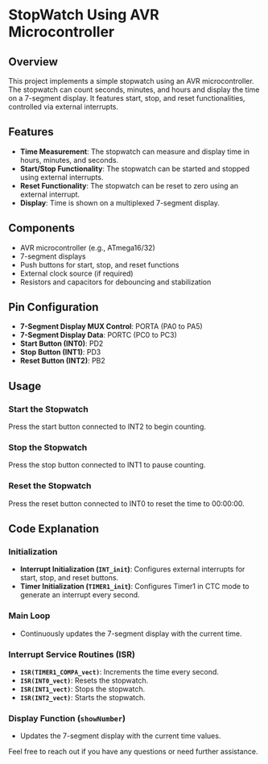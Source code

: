 # StopWatch Using AVR Microcontroller

## Overview
This project implements a simple stopwatch using an AVR microcontroller. The stopwatch can count seconds, minutes, and hours and display the time on a 7-segment display. It features start, stop, and reset functionalities, controlled via external interrupts.

## Features
- **Time Measurement**: The stopwatch can measure and display time in hours, minutes, and seconds.
- **Start/Stop Functionality**: The stopwatch can be started and stopped using external interrupts.
- **Reset Functionality**: The stopwatch can be reset to zero using an external interrupt.
- **Display**: Time is shown on a multiplexed 7-segment display.

## Components
- AVR microcontroller (e.g., ATmega16/32)
- 7-segment displays
- Push buttons for start, stop, and reset functions
- External clock source (if required)
- Resistors and capacitors for debouncing and stabilization

## Pin Configuration
- **7-Segment Display MUX Control**: PORTA (PA0 to PA5)
- **7-Segment Display Data**: PORTC (PC0 to PC3)
- **Start Button (INT0)**: PD2
- **Stop Button (INT1)**: PD3
- **Reset Button (INT2)**: PB2

## Usage
### Start the Stopwatch
Press the start button connected to INT2 to begin counting.

### Stop the Stopwatch
Press the stop button connected to INT1 to pause counting.

### Reset the Stopwatch
Press the reset button connected to INT0 to reset the time to 00:00:00.

## Code Explanation

### Initialization
- **Interrupt Initialization (`INT_init`)**: Configures external interrupts for start, stop, and reset buttons.
- **Timer Initialization (`TIMER1_init`)**: Configures Timer1 in CTC mode to generate an interrupt every second.

### Main Loop
- Continuously updates the 7-segment display with the current time.

### Interrupt Service Routines (ISR)
- **`ISR(TIMER1_COMPA_vect)`**: Increments the time every second.
- **`ISR(INT0_vect)`**: Resets the stopwatch.
- **`ISR(INT1_vect)`**: Stops the stopwatch.
- **`ISR(INT2_vect)`**: Starts the stopwatch.

### Display Function (`showNumber`)
- Updates the 7-segment display with the current time values.
  
Feel free to reach out if you have any questions or need further assistance.
